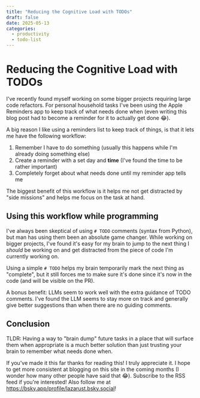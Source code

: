 ```yaml
---
title: "Reducing the Cognitive Load with TODOs"
draft: false
date: 2025-05-13
categories:
  - productivity
  - todo-list
---
```


# Reducing the Cognitive Load with TODOs

I've recently found myself working on some bigger projects requiring large code refactors. For personal household tasks I've been using the Apple Reminders app to keep track of what needs done when (even writing this blog post had to become a reminder for it to actually get done 😂).

<!-- more -->

A big reason I like using a reminders list to keep track of things, is that it lets me have the following workflow:

1. Remember I have to do something (usually this happens while I'm already doing something else)
2. Create a reminder with a set day and **time** (I've found the time to be rather important)
3. Completely forget about what needs done until my reminder app tells me

The biggest benefit of this workflow is it helps me not get distracted by "side missions" and helps me focus on the task at hand.

## Using this workflow while programming

I've always been skeptical of using `# TODO` comments (syntax from Python), but man has using them been an absolute game changer. While working on bigger projects, I've found it's easy for my brain to jump to the next thing I _should_ be working on and get distracted from the piece of code I'm currently working on.

Using a simple `# TODO` helps my brain temporarily mark the next thing as "complete", but it still forces me to make sure it's done since it's now in the code (and will be visible on the PR).

A bonus benefit: LLMs seem to work well with the extra guidance of TODO comments. I've found the LLM seems to stay more on track and generally give better suggestions than when there are no guiding comments.

## Conclusion

TLDR: Having a way to "brain dump" future tasks in a place that will surface them when appropriate is a much better solution than just trusting your brain to remember what needs done when.

If you've made it this far thanks for reading this! I truly appreciate it. I hope to get more consistent at blogging on this site in the coming months (I wonder how many other people have said that 😂). Subscribe to the RSS feed if you're interested! Also follow me at https://bsky.app/profile/lazarust.bsky.social!

